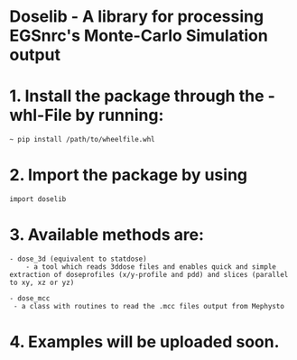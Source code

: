 # Doselib - A library for processing EGSnrc's Monte-Carlo Simulation output 

# 1. Install the package through the -whl-File by running:
	~ pip install /path/to/wheelfile.whl

# 2. Import the package by using 
	import doselib
	
# 3. Available methods are:
 	- dose_3d (equivalent to statdose)
		- a tool which reads 3ddose files and enables quick and simple extraction of doseprofiles (x/y-profile and pdd) and slices (parallel to xy, xz or yz)

	- dose_mcc 
	 - a class with routines to read the .mcc files output from Mephysto

# 4. Examples will be uploaded soon.

